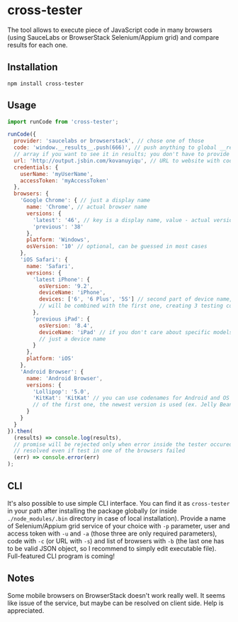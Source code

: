 # cross-tester
The tool allows to execute piece of JavaScript code in many browsers (using
SauceLabs or BrowserStack Selenium/Appium grid) and compare results for each one.

## Installation

```
npm install cross-tester
```

## Usage

```javascript
import runCode from 'cross-tester';

runCode({
  provider: 'saucelabs or browserstack', // chose one of those
  code: 'window.__results__.push(666)', // push anything to global __results__
  // array if you want to see it in results; you don't have to provide a code
  url: 'http://output.jsbin.com/kovanuyiqu', // URL to website with code is OK too
  credentials: {
    userName: 'myUserName',
    accessToken: 'myAccessToken'
  },
  browsers: {
    'Google Chrome': { // just a display name
      name: 'Chrome', // actual browser name
      versions: {
        'latest': '46', // key is a display name, value - actual version number
        'previous': '38'
      },
      platform: 'Windows',
      osVersion: '10' // optional, can be guessed in most cases
    },
    'iOS Safari': {
      name: 'Safari',
      versions: {
        'latest iPhone': {
          osVersion: '9.2',
          deviceName: 'iPhone',
          devices: ['6', '6 Plus', '5S'] // second part of device name, all of those
          // will be combined with the first one, creating 3 testing configurations
        },
        'previous iPad': {
          osVersion: '8.4',
          deviceName: 'iPad' // if you don't care about specific models, provide
          // just a device name
        }
      },
      platform: 'iOS'
    },
    'Android Browser': {
      name: 'Android Browser',
      versions: {
        'Lollipop': '5.0',
        'KitKat': 'KitKat' // you can use codenames for Android and OS X; in case
        // of the first one, the newest version is used (ex. Jelly Bean => 4.3)
      }
    }
  }
}).then(
  (results) => console.log(results),
  // promise will be rejected only when error inside the tester occured, it's
  // resolved even if test in one of the browsers failed
  (err) => console.error(err)
);
```

## CLI
It's also possible to use simple CLI interface. You can find it as `cross-tester`
in your path after installing the package globally (or inside `./node_modules/.bin`
directory in case of local installation). Provide a name of Selenium/Appium grid
service of your choice with `-p` parameter, user and access token with
`-u` and `-a` (those three are only required parameters), code with `-c` (or URL
with `-s`) and list of browsers with `-b` (the last one has to be valid JSON
object, so I recommend to simply edit executable file). Full-featured CLI
program is coming!

## Notes
Some mobile browsers on BrowserStack doesn't work really well. It seems like
issue of the service, but maybe can be resolved on client side. Help is
appreciated.
